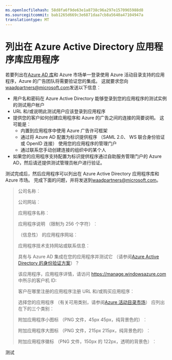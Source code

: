 ```yaml
---
ms.openlocfilehash: 58d8fa6f9de63e1a8738c96a297e1570965988d8
ms.sourcegitcommit: bab1265d669c3e6871daa7cb8a5640a47104947a
translationtype: MT
---
```

<properties
   pageTitle="列出在 Azure Active Directory 应用程序库应用程序"
   description="全面的 Azure Active Directory 面向开发人员的资源指南"
   services="active-directory"
   documentationCenter="dev-center-name"
   authors="msmbaldwin"
   manager="mbaldwin"
   editor=""/>

<tags
   ms.service="active-directory"
   ms.devlang="na"
   ms.topic="article"
   ms.tgt_pltfrm="na"
   ms.workload="identity"
   ms.date="07/30/2015"
   ms.author="mbaldwin"/>


# 列出在 Azure Active Directory 应用程序库应用程序

若要列出在[Azure AD 库](http://azure.microsoft.com/marketplace/active-directory/all/)和 Azure 市场单一登录使用 Azure 活动目录支持的应用程序，Azure 的广告团队将需要验证您的集成。 这就要求您向<waadpartners@microsoft.com>发送以下信息︰

- 用户名和密码在 Azure Active Directory 能够登录到您的应用程序的测试实例的测试用户帐户
- URL 和/或说明此测试用户应该登录到应用程序
- 提供您的客户如何创建应用程序和 Azure 的广告之间的连接的简要说明。 这可能是︰
  - 内置到应用程序中使用 Azure 广告许可框架
  - 通过将 Azure AD 配置为标识提供程序 （SAML 2.0、 WS 联合身份验证或 OpenID 连接） 使用您的应用程序的管理门户
  - 通过联系您手动创建连接的组织中的某个人
- 如果您的应用程序支持配置为标识提供程序通过自助服务管理门户的 Azure AD，然后请还提供测试管理员帐户进行验证。

测试完成后，然后应用程序可以列出在 Azure Active Directory 应用程序库和 Azure 市场。 完成下面的问题，并将发送到<waadpartners@microsoft.com>。

> 公司名称︰
>
> 公司网站︰
>
> 应用程序名称︰
>
> 应用程序说明 （限制为 256 个字符）︰
>
> （信息性） 的应用程序网站︰
>
> 应用程序技术支持网站或联系信息︰
>
> 具有与 Azure AD 集成在您的应用程序并测试它 （请参阅[Azure Active Directory 的身份验证方案](active-directory-authentication-scenarios.md)）？
>
> 该应用程序，应用程序详情，请访问 https://manage.windowsazure.com 中所示的客户机 ID:
>
> 客户在哪里注册的应用程序注册 URL 和/或购买应用程序︰
>
> 选择您的应用程序 （有关可用类别，请参阅[Azure 活动目录市场](http://go.microsoft.com/fwlink/?LinkId=327881)） 应列出在下的三个类别︰
>
> 附加应用程序小图标 （PNG 文件，45px 45px，纯背景色的）︰
>
> 附加应用程序大图标 （PNG 文件，215px 215px，纯背景色的）︰
>
> 附加应用程序徽标 （PNG 文件，150px 的 122px，透明的背景色）︰
 
测试
